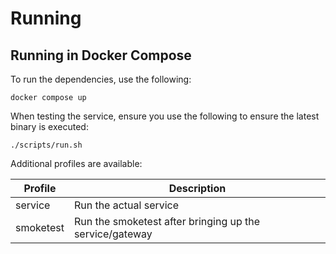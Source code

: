 # Running

## Running in Docker Compose

To run the dependencies, use the following:

```shell
docker compose up
```

When testing the service, ensure you use the following to ensure the latest binary is executed:
```shell
./scripts/run.sh
```

Additional profiles are available:

| Profile   | Description                                             |
|-----------|---------------------------------------------------------|
| service   | Run the actual service                                  |
| smoketest | Run the smoketest after bringing up the service/gateway |

